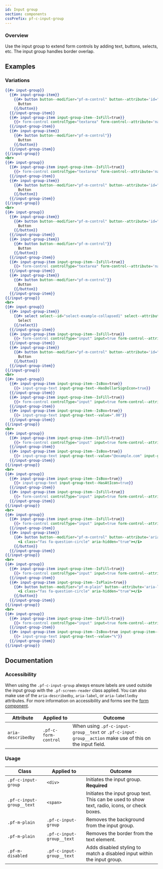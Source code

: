```yaml
---
id: Input group
section: components
cssPrefix: pf-c-input-group
---
```

### Overview
Use the input group to extend form controls by adding text, buttons, selects, etc. The input group handles border overlap.

## Examples
### Variations
```hbs
{{#> input-group}}
  {{#> input-group-item}}
    {{#> button button--modifier="pf-m-control" button--attribute='id="textAreaButton1"'}}
      Button
    {{/button}}
  {{/input-group-item}}
  {{#> input-group-item input-group-item--IsFill=true}}
    {{> form-control controlType="textarea" form-control--attribute='name="textarea1" id="textarea1" aria-label="Textarea with buttons" aria-describedby="textAreaButton1"'}}
  {{/input-group-item}}
  {{#> input-group-item}}
    {{#> button button--modifier="pf-m-control"}}
      Button
    {{/button}}
  {{/input-group-item}}
{{/input-group}}
<br>
{{#> input-group}}
  {{#> input-group-item input-group-item--IsFill=true}}
    {{> form-control controlType="textarea" form-control--attribute='name="textarea2" id="textarea2" aria-label="Textarea with button" aria-describedby="textAreaButton2"'}}
  {{/input-group-item}}
  {{#> input-group-item}}
    {{#> button button--modifier="pf-m-control" button--attribute='id="textAreaButton2"'}}
      Button
    {{/button}}
  {{/input-group-item}}
{{/input-group}}
<br>
{{#> input-group}}
  {{#> input-group-item}}
    {{#> button button--modifier="pf-m-control" button--attribute='id="textAreaButton3"'}}
      Button
    {{/button}}
  {{/input-group-item}}
  {{#> input-group-item}}
    {{#> button button--modifier="pf-m-control"}}
      Button
    {{/button}}
  {{/input-group-item}}
  {{#> input-group-item input-group-item--IsFill=true}}
    {{> form-control controlType="textarea" form-control--attribute='name="textarea3" id="textarea3" aria-label="Textarea with buttons" aria-describedby="textAreaButton3"'}}
  {{/input-group-item}}
  {{#> input-group-item}}
    {{#> button button--modifier="pf-m-control"}}
      Button
    {{/button}}
  {{/input-group-item}}
{{/input-group}}
<br>
{{#> input-group}}
  {{#> input-group-item}}
    {{#> select select--id="select-example-collapsed1" select--attribute='style="width: 100px;"'}}
      Select
    {{/select}}
  {{/input-group-item}}
  {{#> input-group-item input-group-item--IsFill=true}}
    {{> form-control controlType="input" input=true form-control--attribute='type="text" id="textInput4" name="textInput4" aria-label="Input with select and button" aria-describedby="inputSelectButton1"'}}
  {{/input-group-item}}
  {{#> input-group-item}}
    {{#> button button--modifier="pf-m-control" button--attribute='id="inputSelectButton1"'}}
      Button
    {{/button}}
  {{/input-group-item}}
{{/input-group}}
<br>
{{#> input-group}}
  {{#> input-group-item input-group-item--IsBox=true}}
    {{> input-group-text input-group-text--HasDollarSignIcon=true}}
  {{/input-group-item}}
  {{#> input-group-item input-group-item--IsFill=true}}
    {{> form-control controlType="input" input=true form-control--attribute='type="number" id="textInput5" name="textInput5" aria-label=" Dollar amount input example"'}}
  {{/input-group-item}}
  {{#> input-group-item input-group-item--IsBox=true}}
    {{> input-group-text input-group-text--value=".00"}}
  {{/input-group-item}}
{{/input-group}}
<br>
{{#> input-group}}
  {{#> input-group-item input-group-item--IsFill=true}}
    {{> form-control controlType="input" input=true form-control--attribute='type="email" id="textInput6" name="textInput6" aria-label="Email input field" aria-describedby="email-example"'}}
  {{/input-group-item}}
  {{#> input-group-item input-group-item--IsBox=true}}
    {{> input-group-text input-group-text--value="@example.com" input-group-text--id='email-example'}}
  {{/input-group-item}}
{{/input-group}}
<br>
{{#> input-group}}
  {{#> input-group-item input-group-item--IsBox=true}}
    {{> input-group-text input-group-text--HasAtIcon=true}}
  {{/input-group-item}}
  {{#> input-group-item input-group-item--IsFill=true}}
    {{> form-control controlType="input" input=true form-control--attribute='required type="email" id="textInput7" name="textInput7" aria-invalid="true" aria-label="Error state username example"'}}
  {{/input-group-item}}
{{/input-group}}
<br>
{{#> input-group}}
  {{#> input-group-item input-group-item--IsFill=true}}
    {{> form-control controlType="input" input=true form-control--attribute='type="text" id="textInput13" name="textInput13" aria-label="Input example with popover"'}}
  {{/input-group-item}}
  {{#> input-group-item}}
    {{#> button button--modifier="pf-m-control" button--attribute='aria-label="Popover for input"'}}
      <i class="fas fa-question-circle" aria-hidden="true"></i>
    {{/button}}
  {{/input-group-item}}
{{/input-group}}
<br>
{{#> input-group}}
  {{#> input-group-item input-group-item--IsFill=true}}
    {{> form-control controlType="input" input=true form-control--attribute='type="text" id="textInput12" name="textInput12" aria-label="Input example with popover"'}}
  {{/input-group-item}}
  {{#> input-group-item input-group-item--IsPlain=true}}
    {{#> button button--modifier="pf-m-plain" button--attribute='aria-label="Popover for input"'}}
      <i class="fas fa-question-circle" aria-hidden="true"></i>
    {{/button}}
  {{/input-group-item}}
{{/input-group}}
<br>
{{#> input-group}}
  {{#> input-group-item input-group-item--IsFill=true}}
    {{> form-control controlType="input" input=true form-control--attribute='type="number" id="textInput14" name="textInput14" aria-label="Input example with plain unit"'}}
  {{/input-group-item}}
  {{#> input-group-item input-group-item--IsBox=true input-group-item--IsPlain=true}}
    {{> input-group-text input-group-text--value="%"}}
  {{/input-group-item}}
{{/input-group}}
```

## Documentation
### Accessibility
When using the `.pf-c-input-group` always ensure labels are used outside the input group with the `.pf-screen-reader` class applied. You can also make use of the `aria-describedby`, `aria-label`, or `aria-labelledby` attributes. For more information on accessibility and forms see the [form component](/components/form).

| Attribute | Applied to | Outcome |
| -- | -- | -- |
| `aria-describedby` | `.pf-c-form-control` |  When using `.pf-c-input-group__text` or `.pf-c-input-group__action` make use of this on the input field. |


### Usage
| Class | Applied to | Outcome |
| -- | -- | -- |
| `.pf-c-input-group` | `<div>` |  Initiates the input group. **Required** |
| `.pf-c-input-group__text` | `<span>` |  Initiates the input group text. This can be used to show text, radio, icons, or check boxes. |
| `.pf-m-plain` | `.pf-c-input-group` | Removes the background from the input group. |
| `.pf-m-plain` | `.pf-c-input-group__text` | Removes the border from the text element. |
| `.pf-m-disabled` | `.pf-c-input-group__text` | Adds disabled styling to match a disabled input within the input group. |
